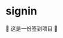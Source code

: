 # signin

🤣 这是一份签到项目 🤣

<!--
😁😂😃😄😆😅😉😊😋👍👐🤣 👐

🤣🤣 签到第 15 天 🤣🤣

Co-authored-by: biaov <biaov@qq.com>
Co-authored-by: biaov2017 <biao2017@qq.com>

git checkout -b feature/signin15
-->
